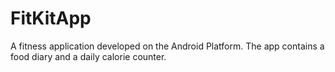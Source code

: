 # FitKitApp
A fitness application developed on the Android Platform. 
The app contains a food diary and a daily calorie counter.

